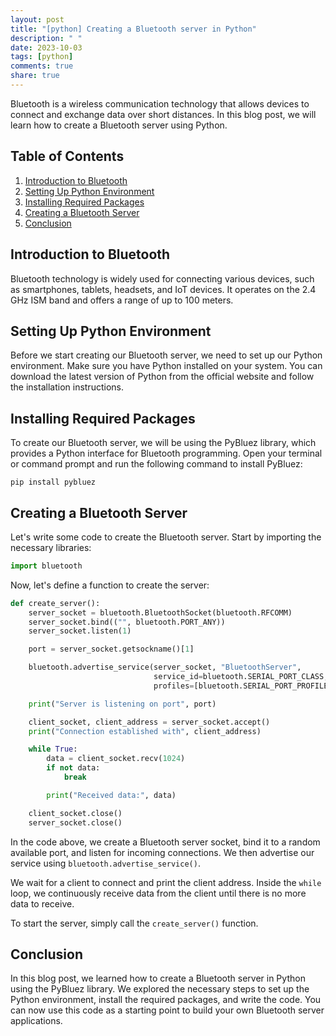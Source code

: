```yaml
---
layout: post
title: "[python] Creating a Bluetooth server in Python"
description: " "
date: 2023-10-03
tags: [python]
comments: true
share: true
---
```


Bluetooth is a wireless communication technology that allows devices to connect and exchange data over short distances. In this blog post, we will learn how to create a Bluetooth server using Python.

## Table of Contents
1. [Introduction to Bluetooth](#introduction-to-bluetooth)
2. [Setting Up Python Environment](#setting-up-python-environment)
3. [Installing Required Packages](#installing-required-packages)
4. [Creating a Bluetooth Server](#creating-a-bluetooth-server)
5. [Conclusion](#conclusion)

## Introduction to Bluetooth
Bluetooth technology is widely used for connecting various devices, such as smartphones, tablets, headsets, and IoT devices. It operates on the 2.4 GHz ISM band and offers a range of up to 100 meters.

## Setting Up Python Environment
Before we start creating our Bluetooth server, we need to set up our Python environment. Make sure you have Python installed on your system. You can download the latest version of Python from the official website and follow the installation instructions.

## Installing Required Packages
To create our Bluetooth server, we will be using the PyBluez library, which provides a Python interface for Bluetooth programming. Open your terminal or command prompt and run the following command to install PyBluez:

```
pip install pybluez
```

## Creating a Bluetooth Server
Let's write some code to create the Bluetooth server. Start by importing the necessary libraries:

```python
import bluetooth
```

Now, let's define a function to create the server:

```python
def create_server():
    server_socket = bluetooth.BluetoothSocket(bluetooth.RFCOMM)
    server_socket.bind(("", bluetooth.PORT_ANY))
    server_socket.listen(1)

    port = server_socket.getsockname()[1]

    bluetooth.advertise_service(server_socket, "BluetoothServer",
                                service_id=bluetooth.SERIAL_PORT_CLASS,
                                profiles=[bluetooth.SERIAL_PORT_PROFILE])

    print("Server is listening on port", port)

    client_socket, client_address = server_socket.accept()
    print("Connection established with", client_address)

    while True:
        data = client_socket.recv(1024)
        if not data:
            break

        print("Received data:", data)

    client_socket.close()
    server_socket.close()
```

In the code above, we create a Bluetooth server socket, bind it to a random available port, and listen for incoming connections. We then advertise our service using `bluetooth.advertise_service()`.

We wait for a client to connect and print the client address. Inside the `while` loop, we continuously receive data from the client until there is no more data to receive.

To start the server, simply call the `create_server()` function.

## Conclusion
In this blog post, we learned how to create a Bluetooth server in Python using the PyBluez library. We explored the necessary steps to set up the Python environment, install the required packages, and write the code. You can now use this code as a starting point to build your own Bluetooth server applications.
